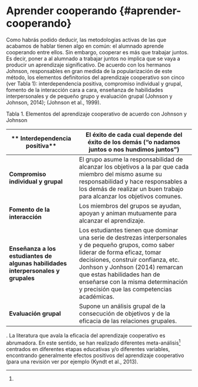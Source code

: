 # Aprender cooperando {#aprender-cooperando}

Como habrás podido deducir, las metodologías activas de las que acabamos de hablar tienen algo en común: el alumnado aprende cooperando entre ellos. Sin embargo, cooperar es más que trabajar juntos. Es decir, poner a al alumnado a trabajar juntos no implica que se vaya a producir un aprendizaje significativo. De acuerdo con los hermanos Johnson, responsables en gran medida de la popularización de este método, los elementos definitorios del aprendizaje cooperativo son cinco \(ver Tabla 1\): interdependencia positiva, compromiso individual y grupal, fomento de la interacción cara a cara, enseñanza de habilidades interpersonales y de pequeño grupo y evaluación grupal \(Johnson y Johnson, 2014\); \(Johnson et al., 1999\).

Tabla 1. Elementos del aprendizaje cooperativo de acuerdo con Johnson y Johnson

|** Interdependencia positiva** | El éxito de cada cual depende del éxito de los demás \(“o nadamos juntos o nos hundimos juntos”\) |
| --- | --- |
| **Compromiso individual y grupal** | El grupo asume la responsabilidad de alcanzar los objetivos a la par que cada miembro del mismo asume su responsabilidad y hace responsables a los demás de realizar un buen trabajo para alcanzar los objetivos comunes. |
| **Fomento de la interacción** | Los miembros del grupos se ayudan, apoyan y animan mutuamente para alcanzar el aprendizaje. |
| **Enseñanza a los estudiantes de algunas habilidades interpersonales y grupales** | Los estudiantes tienen que dominar una serie de destrezas interpersonales y de pequeño grupos, como saber liderar de forma eficaz, tomar decisiones, construir confianza, etc. Jonhson y Jonhson \(2014\) remarcan que estas habilidades han de enseñarse con la misma determinación y precisión que las competencias académicas. |
| **Evaluación grupal** | Supone un análisis grupal de la consecución de objetivos y de la eficacia de las relaciones grupales. |

. La literatura que avala la eficacia del aprendizaje cooperativo es abrumadora. En este sentido, se han realizado diferentes meta-análisis[^3] centrados en diferentes etapas educativas y/o diferentes variables, encontrando generalmente efectos positivos del aprendizaje cooperativo \(para una revisión ver por ejemplo \(Kyndt et al., 2013\).

[^3]:

